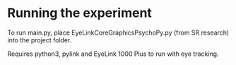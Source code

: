 # Running the experiment

To run main.py, place EyeLinkCoreGraphicsPsychoPy.py (from SR research) into the project folder. 

Requires python3, pylink and EyeLink 1000 Plus to run with eye tracking.

